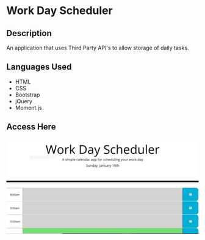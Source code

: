 # Work Day Scheduler 

## Description
An application that uses Third Party API's to allow storage of daily tasks.

## Languages Used
* HTML
* CSS
* Bootstrap
* jQuery
* Moment.js

## Access Here


<img src ="assets/images/snippet.JPG"/>

